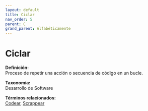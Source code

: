 ```yaml
---
layout: default
title: Ciclar
nav_order: 5
parent: C
grand_parent: Alfabéticamente
---
```


# Ciclar

**Definición:**  
Proceso de repetir una acción o secuencia de código en un bucle.

**Taxonomía:**  
Desarrollo de Software

**Términos relacionados:**  
[Codear](https://maleniski.github.io/diccionario-angl-tec-mx/docs/alfabeticamente/C/codear.html), [Scrappear](https://maleniski.github.io/diccionario-angl-tec-mx/docs/alfabeticamente/S/scrappear.html)
